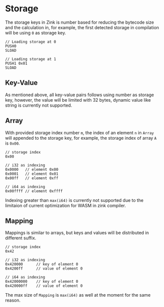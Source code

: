 # Storage

The storage keys in Zink is number based for reducing the bytecode size and the calculation 
in, for example, the first detected storage in compilation will be using `0` as storage key.

```solidity
// Loading storage at 0
PUSH0
SLOAD

// Loading storage at 1
PUSH1 0x01
SLOAD
```

## Key-Value

As mentioned above, all key-value pairs follows using number as storage key, however, the value
will be limited with 32 bytes, dynamic value like string is currently not supported.

## Array

With provided storage index number `m`, the index of an element `n` in `Array` will appended to the 
storage key, for example, the storage index of array `A` is `0x00`. 

```
// storage index
0x00

// i32 as indexing
0x0000   // element 0x00
0x0001   // element 0x01
0x00ff   // element 0xff

// i64 as indexing
0x00ffff // element 0xffff
```

Indexing greater than `max(i64)` is currently not supported due to the limitaion of current 
optimization for WASM in zink compiler.

## Mapping

Mappings is similar to arrays, but keys and values will be distributed in different suffix.

```
// storage index
0x42

// i32 as indexing
0x420000      // key of element 0
0x4200ff      // value of element 0

// i64 as indexing
0x42000000    // key of element 0
0x420000ff    // value of element 0
```

The max size of `Mapping` is `max(i64)` as well at the moment for the same reason.
